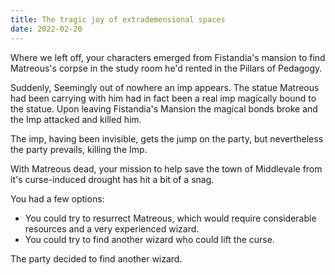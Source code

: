 ```yaml
---
title: The tragic joy of extrademensional spaces
date: 2022-02-20
---
```


Where we left off, your characters emerged from Fistandia's mansion to find Matreous's corpse in the study room he'd rented in the Pillars of Pedagogy. 

Suddenly, Seemingly out of nowhere an imp appears. The statue Matreous had been carrying with him had in fact been a real imp magically bound to the statue. Upon leaving Fistandia's Mansion the magical bonds broke and the Imp attacked and killed him.

The imp, having been invisible, gets the jump on the party, but nevertheless the party prevails, killing the Imp. 

With Matreous dead, your mission to help save the town of Middlevale from it's curse-induced drought has hit a bit of a snag.  

You had a few options: 
- You could try to resurrect Matreous, which would require considerable resources and a very experienced wizard. 
- You could try to find another wizard who could lift the curse. 

The party decided to find another wizard. 